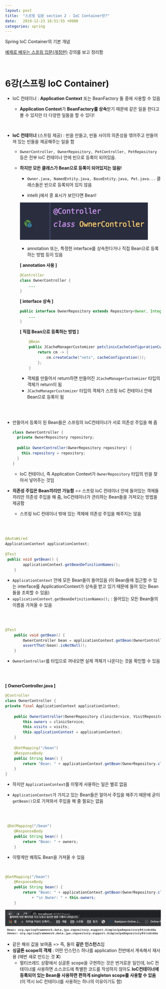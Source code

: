 ```yaml
---
layout: post
title:  "스프링 입문 section 2 - IoC Container란?"
date:   2019-12-23 18:51:55 +0900
categories: spring
---
```

Spring IoC Container의 기본 개념

[예제로 배우는 스프링 입문(개정판)][inflearn-link] 강의를 보고 정리함
    
  <br/>     
  
# 6강(스프링 IoC Container)

* IoC 컨테이너 : **Application Context**  또는  BeanFactory 둘 중에 사용할 수 있음 

  * **Application Context**가  **BeanFactory를 상속**받기 때문에 같은 일을 한다고 볼 수 있지만 더 다양한 일들을 할 수 있다!

 <br/> 

* **IoC 컨테이너** (스프링 제공) : 빈을 만들고, 빈들 사이의 의존성을 엮어주고 만들어져 있는 빈들을 제공해주는 일을 함 

  * `OwnerController, OwnerRepository, PetController, PetRepository` 등은 전부 IoC 컨테이너 안에 빈으로 등록이 되어있음.

  * **하지만 모든 클래스가 Bean으로 등록이 되어있지는 않음!**

    * `Owner.java, NamedEntity.java, BaseEntity.java, Pet.java...` 클래스들은 빈으로 등록되어 있지 않음

    * intelli j에서 콩 표시가 보인다면 Bean!

    ![image-20191223163551108](/assets/image/image-20191223163551108.png)

    * annotation 또는, 특정한 interface를 상속한다거나 직접 Bean으로 등록하는 방법 등이 있음  

    **[ annotation 사용 ]**

    ```java
    @Controller
    class OwnerController {
        ...
    }
    ```

    **[ interface 상속 ]**

    ```java
    public interface OwnerRepository extends Repository<Owner, Integer> {
        ...   
    }
    ```

    **[ 직접 Bean으로 등록하는 방법 ]**

    ```java
        @Bean
        public JCacheManagerCustomizer petclinicCacheConfigurationCustomizer() {
            return cm -> {
                cm.createCache("vets", cacheConfiguration());
            };
        }
    ```

    * 객체를 만들어서 return하면 만들어진  `JCacheManagerCustomizer` 타입의 객체가 return이 됨
    * `JCacheManagerCustomizer` 타입의 객체가 스프링 IoC 컨테이너 안에 Bean으로 등록이 됨 

<br/> 
<br/> 

* 만들어서 등록이 된 Bean들은 스프링의 IoC컨테이너가 서로 의존성 주입을 해 줌 

  ```java
  class OwnerController {
  	private OwnerRepository repository;
  	
    public OwnerController(OwnerRepository repository) {
      this.repository = repository;
    }
  }
  ```

  * IoC 컨테이너, 즉 Application Context가 `OwnerRepository` 타입의 빈을 찾아서 넣어주는 것임

* **의존성 주입은 Bean끼리만 가능함** => 스프링 IoC 컨테이너 안에 들어있는 객체들끼리만  의존성 주입을 해 줌,  IoC컨테이너가 관리하는 Bean들을 가져오는 방법을 제공함

  * 스프링 IoC 컨테이너 밖에 있는 객체에 의존성 주입을 해주지는 않음

 <br/> 
 <br/>     

```java
@AutoWired
ApplicationContext applicationContext;

@Test
 public void getBean() {
        applicationContext.getBeanDefinitionNames();
    }
```

* `ApplicationContext` 안에 모든 Bean들이 들어있음 (이 Bean들에 접근할 수 있는 interface를 ApplicationContext가 상속을 받고 있기 때문에 들어 있는 Bean들을 조회할 수 있음)
* `applicationContext.getBeanDefinitionNames();` : 들어있는 모든 Bean들의 이름을 가져올 수 있음
  
 <br/>
  <br/>    
  
```java
@Test
    public void getBean() {
        OwnerController bean = applicationContext.getBean(OwnerController.class);
        assertThat(bean).isNotNull(); 
    }
```

* `OwnerController`를 타입으로 꺼내오면 실제 객체가 나온다는 것을 확인할 수 있음 
  
 <br/>
 <br/>     
  
**[ OwnerController.java ]**

```java
@Controller
class OwnerController {
private final ApplicationContext applicationContext;

    public OwnerController(OwnerRepository clinicService, VisitRepository visits, ApplicationContext applicationContext) {
        this.owners = clinicService;
        this.visits = visits;
        this.applicationContext = applicationContext;
    }

    @GetMapping("/bean")
    @ResponseBody
    public String bean() {
        return "Bean: " + applicationContext.getBean(OwnerRepository.class);
    }
}
```

* 하지만 `ApplicationContext`를 이렇게 사용하는 일은 별로 없음 

* `ApplicationContext`가 가지고 있는 Bean들은 알아서 주입을 해주기 때문에 굳이 `getBean()`으로 가져와서 주입을 해 줄 필요는 없음 
  
 <br/>
 <br/>  

```java
 @GetMapping("/bean")
    @ResponseBody
    public String bean() {
        return "Bean: " + owners;
    }
```

* 이렇게만 해줘도 Bean을 가져올 수 있음
  
 <br/>

  
```java
@GetMapping("/bean")
    @ResponseBody
    public String bean() {
        return "Bean: " + applicationContext.getBean(OwnerRepository.class)
            + "\n Owner: " + this.owners;
    }
```

![image-20191223185559930](/assets/image/image-20191223185559930.png)

* 같은 해쉬 값을 보여줌 => 즉, 둘이 **같은 인스턴스**임
* **싱글톤 scope의 객체** : 어떤 인스턴스 하나를 application 전반에서 계속해서 재사용 (매번 새로 만드는 것 **X**)
  *  멀티쓰레드 상황에서 싱글톤 scope을 구현하는 것은 번거로운 일인데,  IoC 컨테이너를 사용하면 소스코드에 특별한 코드를 작성하지 않아도 **IoC컨테이너에 등록되어 있는 Bean을 사용하면 편하게 singleton scope를 사용할 수 있음** (이 역시 IoC 컨테이너를 사용하는 하나의 이유이기도 함)

 

[inflearn-link]:https://www.inflearn.com/course/spring_revised_edition